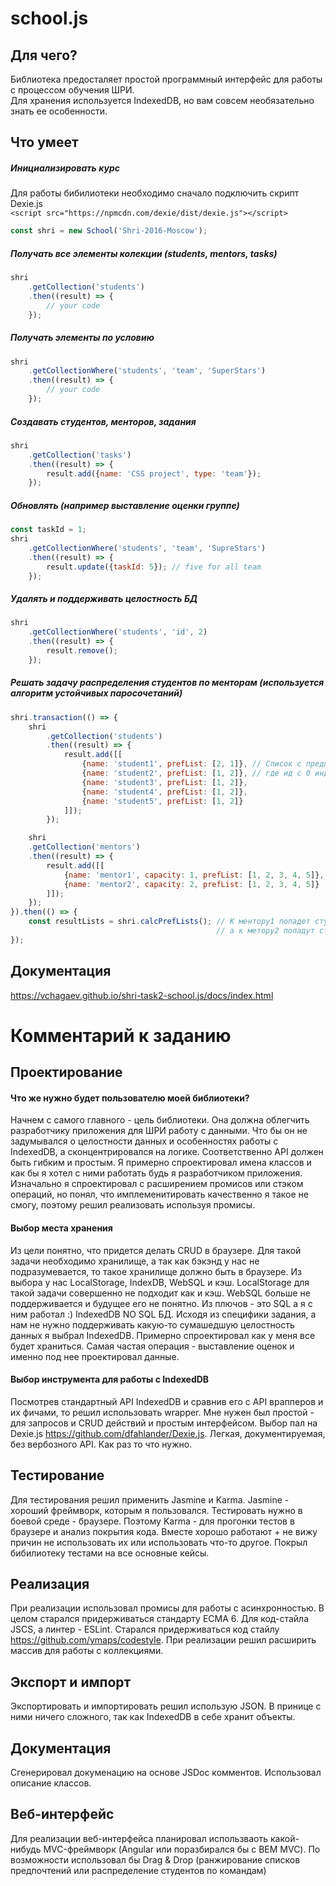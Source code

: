 # school.js
## Для чего?
Библиотека предосталяет простой программный интерфейс для работы с процессом обучения ШРИ.<br>
Для хранения используется IndexedDB, но вам совсем необязательно знать ее особенности.
## Что умеет
##### Инициализировать курс

Для работы бибилиотеки необходимо сначало подключить скрипт Dexie.js<br>
`<script src="https://npmcdn.com/dexie/dist/dexie.js"></script>`

```javascript
const shri = new School('Shri-2016-Moscow');
```

##### Получать все элементы колекции (students, mentors, tasks)
```javascript
shri
    .getCollection('students')
    .then((result) => {
        // your code
    });
```
##### Получать элементы по условию
```javascript
shri
    .getCollectionWhere('students', 'team', 'SuperStars')
    .then((result) => {
        // your code
    });
```

##### Создавать студентов, менторов, задания
```javascript
shri
    .getCollection('tasks')
    .then((result) => {
        result.add({name: 'CSS project', type: 'team'});
    });
```

##### Обновлять (например выставление оценки группе)
```javascript
const taskId = 1;
shri
    .getCollectionWhere('students', 'team', 'SupreStars')
    .then((result) => {
        result.update({taskId: 5}); // five for all team
    });
```
##### Удалять и поддерживать целостность БД
```javascript
shri
    .getCollectionWhere('students', 'id', 2)
    .then((result) => {
        result.remove();
    });
```

##### Решать задачу распределения студентов по менторам *(используется алгоритм устойчивых паросочетаний)*

```javascript
shri.transaction(() => {
    shri
        .getCollection('students')
        .then((result) => {
            result.add([[
                {name: 'student1', prefList: [2, 1]}, // Список с предпочтениями,
                {name: 'student2', prefList: [1, 2]}, // где ид с 0 индексом - самй желаемый ментор
                {name: 'student3', prefList: [1, 2]},
                {name: 'student4', prefList: [1, 2]},
                {name: 'student5', prefList: [1, 2]}
            ]]);
        });

    shri
    .getCollection('mentors')
    .then((result) => {
        result.add([[
            {name: 'mentor1', capacity: 1, prefList: [1, 2, 3, 4, 5]},
            {name: 'mentor2', capacity: 2, prefList: [1, 2, 3, 4, 5]}
        ]]);
    });
}).then(() => {
    const resultLists = shri.calcPrefLists(); // К ментору1 попадет студент2,
                                              // а к метору2 попадут студент1 и студент3
});

```
## Документация
https://vchagaev.github.io/shri-task2-school.js/docs/index.html

# Комментарий к заданию
## Проектирование
#### Что же нужно будет пользователю моей библиотеки?
Начнем с самого главного - цель библиотеки. Она должна облегчить разработчику приложения для ШРИ работу с данными. Что бы он не задумывался о целостности данных и
особенностях работы с IndexedDB, а сконцентрировался на логике. Соответственно API должен быть гибким и простым. Я примерно спроектировал имена классов и как бы я хотел с ними работать
будь я разработчиком приложения. Изначально я спроектировал с расширением промисов или стэком операций, но понял, что имплеменитировать качественно я такое не смогу, поэтому решил реализовать используя промисы.
#### Выбор места хранения
Из цели понятно, что придется делать CRUD в браузере. Для такой задачи необходимо хранилище, а так как бэкэнд у нас не подразумевается, то
такое хранилище должно быть в браузере. Из выбора у нас LocalStorage, IndexDB, WebSQL и кэш. LocalStorage для такой задачи совершенно не подходит как и кэш.
WebSQL больше не поддерживается и будущее его не понятно. Из плючов - это SQL а я с ним работал :) IndexedDB NO SQL БД. Исходя из специфики задания, а нам не нужно
поддерживать какую-то сумашедшую целостность данных я выбрал IndexedDB. Примерно спроектировал как у меня все будет храниться. Самая частая операция - выставление оценок
и именно под нее проектировал данные.
#### Выбор инструмента для работы с IndexedDB
Посмотрев стандартный API IndexedDB и сравнив его с API врапперов и их фичами, то решил использовать wrapper. Мне нужен был
простой - для запросов и CRUD действий и простым интерфейсом. Выбор пал на Dexie.js https://github.com/dfahlander/Dexie.js.
Легкая, документируемая, без вербозного API. Как раз то что нужно.
## Тестирование
Для тестирования решил применить Jasmine и Karma. Jasmine - хороший фреймворк, которым я пользовался. Тестировать нужно в боевой среде - браузере. Поэтому Karma - для прогонки тестов в браузере и анализ покрытия кода.
 Вместе хорошо работают + не вижу причин не использовать их или использовать что-то другое. Покрыл бибилиотеку тестами на все основные кейсы.
## Реализация
 При реализации использовал промисы для работы с асинхронностью. В целом старался придерживаться стандарту ECMA 6. Для код-стайла JSCS, а линтер - ESLint.
  Старался придерживаться код стайлу https://github.com/ymaps/codestyle. При реализации решил расширить массив для работы с коллекциями.
## Экспорт и импорт
  Экспортировать и импортировать решил использую JSON. В принице с ними ничего сложного, так как IndexedDB в себе хранит объекты.
## Документация
Сгенерировал докуменацию на основе JSDoc комментов. Использовал описание классов.
## Веб-интерфейс
Для реализации веб-интерфейса планировал использваоть какой-нибудь MVC-фреймворк (Angular или поразбирался бы с BEM MVC).
По возможности использовал бы Drag & Drop (ранжирование списков предпочтений или распределение студентов по командам)
